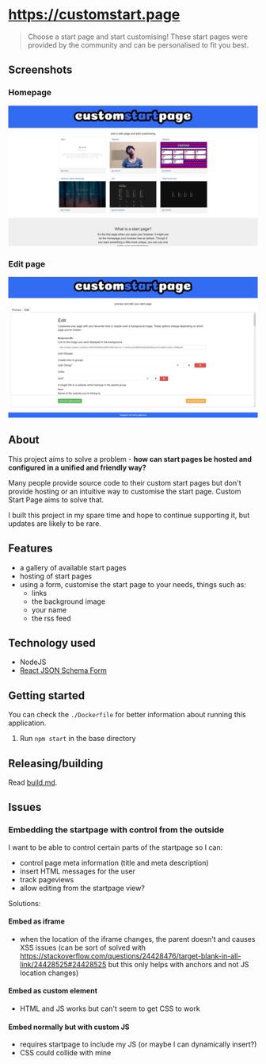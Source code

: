 # https://customstart.page

> Choose a start page and start customising! These start pages were provided by the community and can be personalised to fit you best.

## Screenshots

### Homepage

![Homepage](/.github/assets/2020-01-12/index.jpg)

### Edit page

![Edit](/.github/assets/2020-01-12/edit.png)

## About

This project aims to solve a problem - **how can start pages be hosted and configured in a unified and friendly way?**

Many people provide source code to their custom start pages but don't provide hosting or an intuitive way to customise the start page. Custom Start Page aims to solve that.

I built this project in my spare time and hope to continue supporting it, but updates are likely to be rare.

## Features

- a gallery of available start pages
- hosting of start pages
- using a form, customise the start page to your needs, things such as:
    - links
    - the background image
    - your name
    - the rss feed

## Technology used

- NodeJS
- [React JSON Schema Form](https://github.com/rjsf-team/react-jsonschema-form)

## Getting started

You can check the `./Dockerfile` for better information about running this application.

1. Run `npm start` in the base directory


## Releasing/building

Read [build.md](build.md).

## Issues

### Embedding the startpage with control from the outside

I want to be able to control certain parts of the startpage so I can:

- control page meta information (title and meta description)
- insert HTML messages for the user
- track pageviews
- allow editing from the startpage view?

Solutions:

#### Embed as iframe

- when the location of the iframe changes, the parent doesn't and causes XSS issues (can be sort of solved with https://stackoverflow.com/questions/24428476/target-blank-in-all-link/24428525#24428525 but this only helps with anchors and not JS location changes)

#### Embed as custom element

- HTML and JS works but can't seem to get CSS to work

#### Embed normally but with custom JS

- requires startpage to include my JS (or maybe I can dynamically insert?)
- CSS could collide with mine

